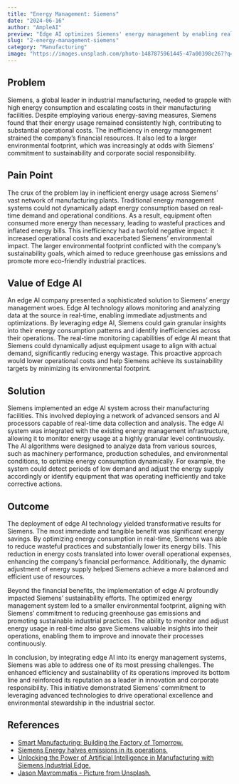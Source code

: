 ```yaml
---
title: "Energy Management: Siemens"
date: "2024-06-16"
author: "AmpleAI"
preview: "Edge AI optimizes Siemens' energy management by enabling real-time adjustments, crucial for reducing costs and enhancing sustainability. Deploying this technology ensures efficient energy usage and aligns with Siemens' commitment to environmental responsibility."
slug: "2-energy-management-siemens"
category: "Manufacturing"
image: "https://images.unsplash.com/photo-1487875961445-47a00398c267?q=80&w=2940&auto=format&fit=crop&ixlib=rb-4.0.3&ixid=M3wxMjA3fDB8MHxwaG90by1wYWdlfHx8fGVufDB8fHx8fA%3D%3D"
---  
```


## Problem
Siemens, a global leader in industrial manufacturing, needed to grapple with high energy consumption and escalating costs in their manufacturing facilities. Despite employing various energy-saving measures, Siemens found that their energy usage remained consistently high, contributing to substantial operational costs. The inefficiency in energy management strained the company’s financial resources. It also led to a larger environmental footprint, which was increasingly at odds with Siemens’ commitment to sustainability and corporate social responsibility.

## Pain Point
The crux of the problem lay in inefficient energy usage across Siemens’ vast network of manufacturing plants. Traditional energy management systems could not dynamically adapt energy consumption based on real-time demand and operational conditions. As a result, equipment often consumed more energy than necessary, leading to wasteful practices and inflated energy bills. This inefficiency had a twofold negative impact: it increased operational costs and exacerbated Siemens’ environmental impact. The larger environmental footprint conflicted with the company’s sustainability goals, which aimed to reduce greenhouse gas emissions and promote more eco-friendly industrial practices.

## Value of Edge AI
An edge AI company presented a sophisticated solution to Siemens’ energy management woes. Edge AI technology allows monitoring and analyzing data at the source in real-time, enabling immediate adjustments and optimizations. By leveraging edge AI, Siemens could gain granular insights into their energy consumption patterns and identify inefficiencies across their operations. The real-time monitoring capabilities of edge AI meant that Siemens could dynamically adjust equipment usage to align with actual demand, significantly reducing energy wastage. This proactive approach would lower operational costs and help Siemens achieve its sustainability targets by minimizing its environmental footprint.

## Solution
Siemens implemented an edge AI system across their manufacturing facilities. This involved deploying a network of advanced sensors and AI processors capable of real-time data collection and analysis. The edge AI system was integrated with the existing energy management infrastructure, allowing it to monitor energy usage at a highly granular level continuously. The AI algorithms were designed to analyze data from various sources, such as machinery performance, production schedules, and environmental conditions, to optimize energy consumption dynamically. For example, the system could detect periods of low demand and adjust the energy supply accordingly or identify equipment that was operating inefficiently and take corrective actions.

## Outcome
The deployment of edge AI technology yielded transformative results for Siemens. The most immediate and tangible benefit was significant energy savings. By optimizing energy consumption in real-time, Siemens was able to reduce wasteful practices and substantially lower its energy bills. This reduction in energy costs translated into lower overall operational expenses, enhancing the company’s financial performance. Additionally, the dynamic adjustment of energy supply helped Siemens achieve a more balanced and efficient use of resources.

Beyond the financial benefits, the implementation of edge AI profoundly impacted Siemens’ sustainability efforts. The optimized energy management system led to a smaller environmental footprint, aligning with Siemens’ commitment to reducing greenhouse gas emissions and promoting sustainable industrial practices. The ability to monitor and adjust energy usage in real-time also gave Siemens valuable insights into their operations, enabling them to improve and innovate their processes continuously.

In conclusion, by integrating edge AI into its energy management systems, Siemens was able to address one of its most pressing challenges. The enhanced efficiency and sustainability of its operations improved its bottom line and reinforced its reputation as a leader in innovation and corporate responsibility. This initiative demonstrated Siemens’ commitment to leveraging advanced technologies to drive operational excellence and environmental stewardship in the industrial sector.

## References

- [Smart Manufacturing: Building the Factory of Tomorrow.](https://assets.new.siemens.com/siemens/assets/api/uuid:3d852046-82ba-4f88-86a0-b55369359c66/final-factorytomorrow-wp.pdf#:~:text=URL%3A%20https%3A%2F%2Fassets.new.siemens.com%2Fsiemens%2Fassets%2Fapi%2Fuuid%3A3d852046)
- [Siemens Energy halves emissions in its operations.](https://www.siemens-energy.com/global/en/home/press-releases/siemens-energy-halves-emissions-in-its-operations.html)
- [Unlocking the Power of Artificial Intelligence in Manufacturing with Siemens Industrial Edge.](https://blog.siemens.com/2024/02/unlocking-the-power-of-artificial-intelligence-in-manufacturing-with-siemens-industrial-edge/)
- [Jason Mavrommatis - Picture from Unsplash.](https://unsplash.com/photos/wind-turbines-on-snowy-mountain-under-clear-blue-sky-during-daytime-nyL-rzwP-Mk?utm_content=creditCopyText&utm_medium=referral&utm_source=unsplash)
